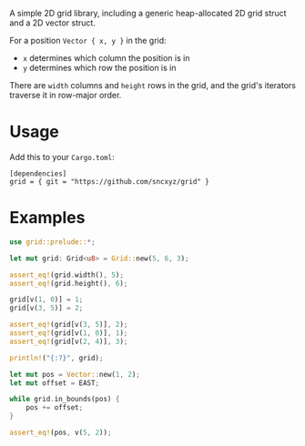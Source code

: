 A simple 2D grid library, including a generic heap-allocated 2D grid struct and a 2D vector struct.

For a position `Vector { x, y }` in the grid:
* `x` determines which column the position is in
* `y` determines which row the position is in

There are `width` columns and `height` rows in the grid, and the grid's iterators traverse it in row-major order.

# Usage

Add this to your `Cargo.toml`:

```
[dependencies]
grid = { git = "https://github.com/sncxyz/grid" }
```

# Examples

```rs
use grid::prelude::*;

let mut grid: Grid<u8> = Grid::new(5, 6, 3);

assert_eq!(grid.width(), 5);
assert_eq!(grid.height(), 6);

grid[v(1, 0)] = 1;
grid[v(3, 5)] = 2;

assert_eq!(grid[v(3, 5)], 2);
assert_eq!(grid[v(1, 0)], 1);
assert_eq!(grid[v(2, 4)], 3);

println!("{:?}", grid);

let mut pos = Vector::new(1, 2);
let mut offset = EAST;

while grid.in_bounds(pos) {
    pos += offset;
}

assert_eq!(pos, v(5, 2));
```